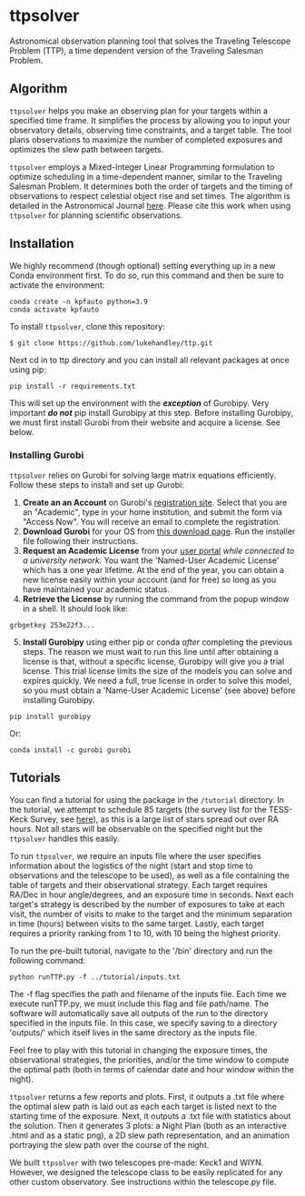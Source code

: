 # ttpsolver
Astronomical observation planning tool that solves the Traveling Telescope Problem (TTP), a time dependent version of the Traveling Salesman Problem.

## Algorithm
`ttpsolver` helps you make an observing plan for your targets within a specified time frame. It simplifies the process by allowing you to input your observatory details, observing time constraints, and a target table. The tool plans observations to maximize the number of completed exposures and optimizes the slew path between targets.

`ttpsolver` employs a Mixed-Integer Linear Programming formulation to optimize scheduling in a time-dependent manner, similar to the Traveling Salesman Problem. It determines both the order of targets and the timing of observations to respect celestial object rise and set times. The algorithm is detailed in the Astronomical Journal [here](https://iopscience.iop.org/article/10.3847/1538-3881/ad0dfb). Please cite this work when using `ttpsolver` for planning scientific observations.

## Installation
We highly recommend (though optional) setting everything up in a new Conda environment first. To do so, run this command and then be sure to activate the environment:
```
conda create -n kpfauto python=3.9
conda activate kpfauto
```

To install `ttpsolver`, clone this repository:
```
$ git clone https://github.com/lukehandley/ttp.git
```
Next cd in to ttp directory and you can install all relevant packages at once using pip:
```
pip install -r requirements.txt
```
This will set up the environment with the _**exception**_ of Gurobipy. Very important _**do not**_ pip install Gurobipy at this step. Before installing Gurobipy, we must first install Gurobi from their website and acquire a license. See below.


### Installing Gurobi
`ttpsolver` relies on Gurobi for solving large matrix equations efficiently. Follow these steps to install and set up Gurobi:

1. **Create an an Account** on Gurobi's [registration site](https://portal.gurobi.com/iam/register/). Select that you are an "Academic", type in your home institution, and submit the form via "Access Now". You will receive an email to complete the registration.
2. **Download Gurobi** for your OS from [this download page](https://www.gurobi.com/downloads/gurobi-software/). Run the installer file following their instructions.
3. **Request an Academic License** from your [user portal](https://portal.gurobi.com/iam/licenses/request/) *while connected to a university network*. You want the 'Named-User Academic License' which has a one year lifetime. At the end of the year, you can obtain a new license easily within your account (and for free) so long as you have maintained your academic status. 
4. **Retrieve the License** by running the command from the popup window in a shell. It should look like:
```
grbgetkey 253e22f3...
```
5. **Install Gurobipy** using either pip or conda *after* completing the previous steps. The reason we must wait to run this line until after obtaining a license is that, without a specific license, Gurobipy will give you a trial license. This trial license limits the size of the models you can solve and expires quickly. We need a full, true license in order to solve this model, so you must obtain a 'Name-User Academic License' (see above) before installing Gurobipy.
```
pip install gurobipy
```
Or:
```
conda install -c gurobi gurobi
```

## Tutorials
You can find a tutorial for using the package in the `/tutorial` directory. In the tutorial, we attempt to schedule 85 targets (the survey list for the TESS-Keck Survey, see [here](https://ui.adsabs.harvard.edu/abs/2022AJ....163..297C/abstract)), as this is a large list of stars spread out over RA hours. Not all stars will be observable on the specified night but the `ttpsolver` handles this easily.

To run `ttpsolver`, we require an inputs file where the user specifies information about the logistics of the night (start and stop time to observations and the telescope to be used), as well as a file containing the table of targets and their observational strategy. Each target requires RA/Dec in hour angle/degrees, and an exposure time in seconds. Next each target's strategy is described by the number of exposures to take at each visit, the number of visits to make to the target and the minimum separation in time (hours) between visits to the same target. Lastly, each target requires a priority ranking from 1 to 10, with 10 being the highest priority.

To run the pre-built tutorial, navigate to the '/bin' directory and run the following command:

```
python runTTP.py -f ../tutorial/inputs.txt
```

The -f flag specifies the path and filename of the inputs file. Each time we execute runTTP.py, we must include this flag and file path/name. The software will automatically save all outputs of the run to the directory specified in the inputs file. In this case, we specify saving to a directory 'outputs/' which itself lives in the same directory as the inputs file.

Feel free to play with this tutorial in changing the exposure times, the observational strategies, the priorities, and/or the time window to compute the optimal path (both in terms of calendar date and hour window within the night).

`ttpsolver` returns a few reports and plots. First, it outputs a .txt file where the optimal slew path is laid out as each each target is listed next to the starting time of the exposure. Next, it outputs a .txt file with statistics about the solution. Then it generates 3 plots: a Night Plan (both as an interactive .html and as a static png), a 2D slew path representation, and an animation portraying the slew path over the course of the night.

We built `ttpsolver` with two telescopes pre-made: Keck1 and WIYN. However, we designed the telescope class to be easily replicated for any other custom observatory. See instructions within the telescope.py file.  
